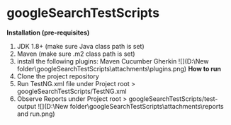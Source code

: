 # googleSearchTestScripts

**Installation (pre-requisites)**
1. JDK 1.8+ (make sure Java class path is set)
2. Maven (make sure .m2 class path is set)
3. install the following plugins:
   Maven
   Cucumber
   Gherkin
   ![](D:\New folder\googleSearchTestScripts\attachments\plugins.png)
   **How to run**
4. Clone the project repository
5. Run TestNG.xml file under Project root > googleSearchTestScripts/TestNG.xml
6. Observe Reports under Project root > googleSearchTestScripts/test-output
   ![](D:\New folder\googleSearchTestScripts\attachments\reports and run.png)